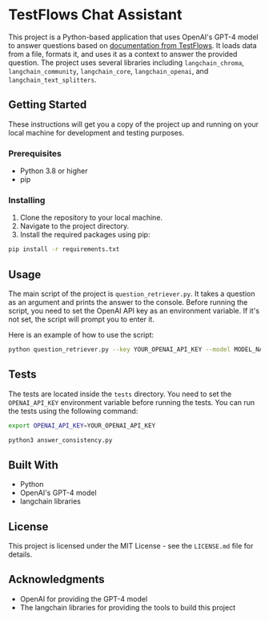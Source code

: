 # TestFlows Chat Assistant

This project is a Python-based application that uses OpenAI's GPT-4 model to answer questions based on [documentation from TestFlows](https://testflows.com/handbook/). It loads data from a file, formats it, and uses it as a context to answer the provided question. The project uses several libraries including `langchain_chroma`, `langchain_community`, `langchain_core`, `langchain_openai`, and `langchain_text_splitters`.

## Getting Started

These instructions will get you a copy of the project up and running on your local machine for development and testing purposes.

### Prerequisites

- Python 3.8 or higher
- pip

### Installing

1. Clone the repository to your local machine.
2. Navigate to the project directory.
3. Install the required packages using pip:

```bash
pip install -r requirements.txt
```

## Usage

The main script of the project is `question_retriever.py`. It takes a question as an argument and prints the answer to the console. Before running the script, you need to set the OpenAI API key as an environment variable. If it's not set, the script will prompt you to enter it.

Here is an example of how to use the script:

```bash
python question_retriever.py --key YOUR_OPENAI_API_KEY --model MODEL_NAME
```

## Tests

The tests are located inside the `tests` directory. You need to set the `OPENAI_API_KEY` environment variable before running the tests. You can run the tests using the following command:


```bash
export OPENAI_API_KEY=YOUR_OPENAI_API_KEY
```

```bash
python3 answer_consistency.py
```

## Built With

- Python
- OpenAI's GPT-4 model
- langchain libraries

## License

This project is licensed under the MIT License - see the `LICENSE.md` file for details.

## Acknowledgments

- OpenAI for providing the GPT-4 model
- The langchain libraries for providing the tools to build this project
